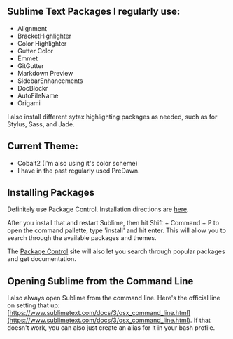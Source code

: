 ## Sublime Text Packages I regularly use:

- Alignment
- BracketHighlighter
- Color Highlighter
- Gutter Color
- Emmet
- GitGutter
- Markdown Preview
- SidebarEnhancements
- DocBlockr
- AutoFileName
- Origami

I also install different sytax highlighting packages as needed, such as for Stylus, Sass, and Jade.

## Current Theme:

- Cobalt2 (I'm also using it's color scheme)
- I have in the past regularly used PreDawn.

## Installing Packages

Definitely use Package Control. Installation directions are [here](https://packagecontrol.io/installation).

After you install that and restart Sublime, then hit Shift + Command + P to open the command pallette, type 'install' and hit enter. This will allow you to search through the available packages and themes.

The [Package Control](https://packagecontrol.io/) site will also let you search through popular packages and get documentation.

## Opening Sublime from the Command Line

I also always open Sublime from the command line. Here's the official line on setting that up: [https://www.sublimetext.com/docs/3/osx_command_line.html](https://www.sublimetext.com/docs/3/osx_command_line.html). If that doesn't work, you can also just create an alias for it in your bash profile.
